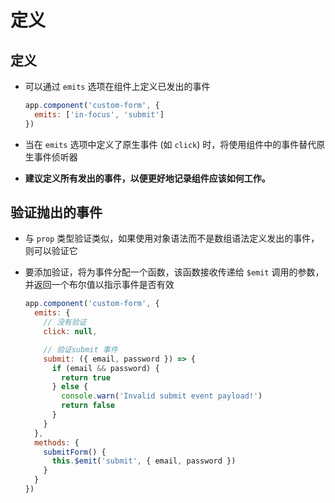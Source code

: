 # 定义

## 定义

  - 可以通过 `emits` 选项在组件上定义已发出的事件

    ```javascript
    app.component('custom-form', {
      emits: ['in-focus', 'submit']
    })
    ```

  - 当在 `emits` 选项中定义了原生事件 (如 `click`) 时，将使用组件中的事件替代原生事件侦听器

  - **建议定义所有发出的事件，以便更好地记录组件应该如何工作。**

## 验证抛出的事件

  - 与 `prop` 类型验证类似，如果使用对象语法而不是数组语法定义发出的事件，则可以验证它

  - 要添加验证，将为事件分配一个函数，该函数接收传递给 `$emit` 调用的参数，并返回一个布尔值以指示事件是否有效

    ```javascript
    app.component('custom-form', {
      emits: {
        // 没有验证
        click: null,

        // 验证submit 事件
        submit: ({ email, password }) => {
          if (email && password) {
            return true
          } else {
            console.warn('Invalid submit event payload!')
            return false
          }
        }
      },
      methods: {
        submitForm() {
          this.$emit('submit', { email, password })
        }
      }
    })
    ```
